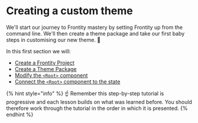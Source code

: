 # Creating a custom theme

We'll start our journey to Frontity mastery by setting Frontity up from the command line. We'll then create a theme package and take our first baby steps in customising our new theme. 👶

In this first section we will:

- [Create a Frontity Project](./create-a-frontity-project.md)
- [Create a Theme Package](./create-a-theme-package.md)
- [Modify the `<Root>` component](./modify-the-root-component.md)
- [Connect the `<Root>` component to the state](./connect-the-root-component-to-the-state.md)

{% hint style="info" %}
☝️ Remember this step-by-step tutorial is progressive and each lesson builds on what was learned before. You should therefore work through the tutorial in the order in which it is presented.
{% endhint %}
